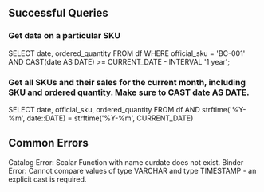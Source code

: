 
## Successful Queries

### Get data on a particular SKU
SELECT date, ordered_quantity FROM df WHERE official_sku = 'BC-001' AND CAST(date AS DATE) >= CURRENT_DATE - INTERVAL '1 year';

### Get all SKUs and their sales for the current month, including SKU and ordered quantity. Make sure to CAST date AS DATE.
SELECT date, official_sku, ordered_quantity 
FROM df 
AND strftime('%Y-%m', date::DATE) = strftime('%Y-%m', CURRENT_DATE)

## Common Errors
Catalog Error: Scalar Function with name curdate does not exist. 
Binder Error: Cannot compare values of type VARCHAR and type TIMESTAMP - an explicit cast is required. 
